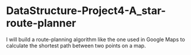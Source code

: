 # DataStructure-Project4-A_star-route-planner
I will build a route-planning algorithm like the one used in Google Maps to calculate the shortest path between two points on a map.
